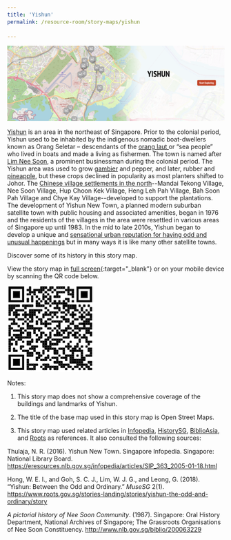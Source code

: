 ```yaml
---
title: 'Yishun'
permalink: /resource-room/story-maps/yishun

---
```


<img src="/images/storymap-image-yishun.png" alt="storymap-image-yishun"/>

[Yishun](https://eresources.nlb.gov.sg/infopedia/articles/SIP_363_2005-01-18.html) is an area in the northeast of Singapore. Prior to the colonial period, Yishun used to be inhabited by the indigenous nomadic boat-dwellers known as Orang Seletar – descendants of the [orang ](https://eresources.nlb.gov.sg/infopedia/articles/SIP_551_2005-01-09.html)[laut](https://eresources.nlb.gov.sg/infopedia/articles/SIP_551_2005-01-09.html)[ ](https://eresources.nlb.gov.sg/infopedia/articles/SIP_551_2005-01-09.html)or “sea people” who lived in boats and made a living as fishermen. The town is named after [Lim Nee Soon](https://eresources.nlb.gov.sg/infopedia/articles/SIP_526__2009-01-07.html), a prominent businessman during the colonial period. The Yishun area was used to grow [gambier](https://eresources.nlb.gov.sg/infopedia/articles/SIP_337_2005-01-03.html) and pepper, and later, rubber and [pineapple](https://eresources.nlb.gov.sg/infopedia/articles/SIP_206_2005-01-09.html), but these crops declined in popularity as most planters shifted to Johor. The [Chinese village settlements in the north](https://eresources.nlb.gov.sg/infopedia/articles/SIP_385_2011-01-07.html)--Mandai Tekong Village, Nee Soon Village, Hup Choon Kek Village, Heng Leh Pah Village, Bah Soon Pah Village and Chye Kay Village--developed to support the plantations. The development of Yishun New Town, a planned modern suburban satellite town with public housing and associated amenities, began in 1976 and the residents of the villages in the area were resettled in various areas of Singapore up until 1983. In the mid to late 2010s, Yishun began to develop a unique and [sensational urban reputation for having odd and unusual happenings](https://www.roots.gov.sg/stories-landing/stories/yishun-the-odd-and-ordinary/story) but in many ways it is like many other satellite towns. 



Discover some of its history in this story map.

View the story map in [full screen](https://uploads.knightlab.com/storymapjs/04f5c05311b7e48aadefd0cdd269c308/yishun/index.html){:target="_blank"} or on your mobile device by scanning the QR code below.

<img src="/images/qr-qode-storymap-yishun.png" alt="qr-code-storymap-yishun" style="width:200px;" />

Notes:

1. This story map does not show a comprehensive coverage of the buildings and landmarks of Yishun.

2. The title of the base map used in this story map is Open Street Maps.

3. This story map used related articles in [Infopedia](https://eresources.nlb.gov.sg/infopedia/), [HistorySG](http://eresources.nlb.gov.sg/history), [BiblioAsia](https://www.nlb.gov.sg/Browse/BiblioAsia.aspx), and [Roots](https://www.roots.sg/) as references. It also consulted the following sources:

Thulaja, N. R. (2016). Yishun New Town. Singapore Infopedia. Singapore: National Library Board. https://eresources.nlb.gov.sg/infopedia/articles/SIP_363_2005-01-18.html 

Hong, W. E. I., and Goh, S. C. J., Lim, W. J. G., and Leong, G. (2018). “Yishun: Between the Odd and Ordinary.” *MuseSG* 2(1). https://www.roots.gov.sg/stories-landing/stories/yishun-the-odd-and-ordinary/story 

*A pictorial history of Nee Soon Community*. (1987). Singapore: Oral History Department, National Archives of Singapore; The Grassroots Organisations of Nee Soon Constituency. http://www.nlb.gov.sg/biblio/200063229 

